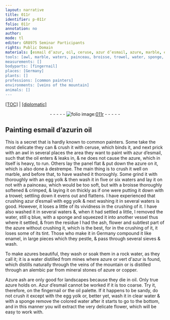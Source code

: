 ```yaml
---
layout: narrative
title: 011r
identifier: p-011r
folio: 011r
annotation: no
author:
mode: tl
editor: GR8975 Seminar Participants
rights: Public Domain
materials: [esmail d’azur, oil, ceruse, azur d’esmail, azure, marble, egg yolk, waters, water, enamel, azures, rock water, vert d'azur, copper, Azure ash, Azur d’esmail, clear water, colored water]
tools: [awl, marble, waters, painceau, broisse, trowel, water, sponge, vessel, sieves, rock water, alembic, fingernail, oil palette, clear water, colored water]
measurements: []
bodyparts: [fingernail]
places: [Germany]
plants: []
professions: [common painters]
environments: [veins of the mountain]
animals: []
---
```


<p><a href="{{ site.baseurl }}/translation/">[TOC]</a> | <a href="{{ site.baseurl }}/texts/p-011r_tc/" target="_blank">[diplomatic]</a></p><div class="folio" align="center">- - - - - <a href="http://gallica.bnf.fr/ark:/12148/btv1b9059316c/f26.item" target="_blank"><img src="https://cu-mkp.github.io/2017-workshop-edition/assets/photo-icon.png" alt="folio image: " style="display:inline-block; margin-bottom:-3px;"/>011r</a> - - - - - </div>  
  

## Painting <span class="m">esmail d’azur</span>in <span class="m">oil</span>

 
This is a secret that is hardly known to <span class="pro">common painters</span>. Some take the most delicate they can & crush it with <span class="m">ceruse</span>, which binds it, and next prick with an <span class="tl">awl</span> in several places the area they want to paint with <span class="m">azur d’esmail</span>, such that the <span class="m">oil</span> enters & leaks in, & <span class="add">ne</span> does not cause the <span class="m">azure</span>, which in itself is heavy, to run. Others lay the panel flat & put down the <span class="m">azure</span> on it, which is also done à destrempe. The main thing is to crush it well on <span class="tl"><span class="m">marble</span></span>, and before that, to have washed it thoroughly. Some grind it <span class="del">with</span> thoroughly with an <span class="m">egg yolk</span> & then wash it in five or six <span class="tl"><span class="tl"><span class="m">waters</span></span></span> and lay it on not with a <span class="tl">painceau</span>, which would be too soft, but with a <span class="tl">broisse</span> thoroughly softened & crimped, & laying it on thickly as if one were putting it down with a <span class="tl">trowel</span>; settling down it evens out and flattens. I have experienced that crushing <span class="m">azur d’esmail</span> with <span class="m">egg yolk</span> & next washing it in several <span class="tl"><span class="m">waters</span></span> is good. However, it loses a little of its vividness in the crushing of it. I have also washed it in several <span class="tl"><span class="m">waters</span></span> &, when it had settled a little, I removed the <span class="tl"><span class="m">water</span></span>, still <span class="del">q</span> blue, with a <span class="tl">sponge</span> and squeezed it into another <span class="tl">vessel</span> <span class="del">thus</span> <span class="add">where it settled, & from the residue</span> I had the ash, flower and subtlest part of the <span class="m">azure</span> without crushing it, which is the best, for in the crushing of it, it loses some of its tint. Those who make it in <span class="pl">Germany</span> compound it like <span class="m">enamel</span>, in large pieces which they pestle, & pass through several <span class="tl">sieves</span> & wash.
 
To make <span class="m">azures</span> beautiful, they wash or soak them in a <span class="tl"><span class="m">rock water</span></span>, as they call it; it is a <span class="m">water</span> distilled from mines where <span class="m">azure</span> or <span class="m">vert d'azur</span> is found, which distills naturally through the <span class="env">veins of the mountain</span> or is distilled through an <span class="tl">alembic</span> <span class="del">par</span> from mineral stones of <span class="m">azure</span> or <span class="m">copper</span>.
 
<span class="m"><span class="add">Azure</span> ash</span> are only good for landscapes because they die in <span class="m">oil</span>. Only true <span class="m">azure</span> holds on. <span class="m">Azur d’esmail</span> cannot be worked if it is too coarse. Try it, therefore, on the <span class="tl"><span class="bp">fingernail</span></span> or the <span class="tl"><span class="m">oil</span> palette</span>. If it <span class="del"><span class="ill"></span></span> happens to be sandy, do not crush it except with the <span class="m">egg yolk</span> or, better yet, wash it in <span class="tl"><span class="m">clear water</span></span> & with a <span class="tl">sponge</span> remove the <span class="tl"><span class="m">colored water</span></span> after it starts to go to the bottom, and in this manner you will extract the very delicate flower, which will be easy to work with.
 
